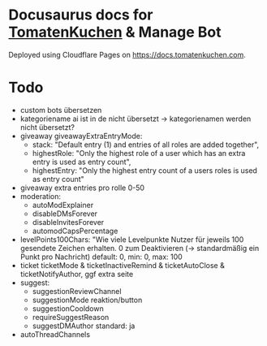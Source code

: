 # Docusaurus docs for [TomatenKuchen](https://tomatenkuchen.com) & Manage Bot

Deployed using Cloudflare Pages on https://docs.tomatenkuchen.com.

# Todo
- custom bots übersetzen
- kategoriename ai ist in de nicht übersetzt -> kategorienamen werden nicht übersetzt?
- giveaway giveawayExtraEntryMode:
	- stack: "Default entry (1) and entries of all roles are added together",
	- highestRole: "Only the highest role of a user which has an extra entry is used as entry count",
	- highestEntry: "Only the highest entry count of a users roles is used as entry count"
- giveaway extra entries pro rolle 0-50
- moderation:
	- autoModExplainer
	- disableDMsForever
	- disableInvitesForever
	- automodCapsPercentage
- levelPoints100Chars: "Wie viele Levelpunkte Nutzer für jeweils 100 gesendete Zeichen erhalten. 0 zum Deaktivieren (-> standardmäßig ein Punkt pro Nachricht)
	default: 0, min: 0, max: 100
- ticket ticketMode & ticketInactiveRemind & ticketAutoClose & ticketNotifyAuthor, ggf extra seite
- suggest:
	- suggestionReviewChannel
	- suggestionMode reaktion/button
	- suggestionCooldown
	- requireSuggestReason
	- suggestDMAuthor standard: ja
- autoThreadChannels
